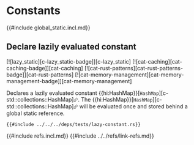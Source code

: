 # Constants

{{#include global_static.incl.md}}

## Declare lazily evaluated constant

[![lazy_static][c-lazy_static-badge]][c-lazy_static]  [![cat-caching][cat-caching-badge]][cat-caching]  [![cat-rust-patterns][cat-rust-patterns-badge]][cat-rust-patterns]  [![cat-memory-management][cat-memory-management-badge]][cat-memory-management]

Declares a lazily evaluated constant {{hi:HashMap}}[`HashMap`][c-std::collections::HashMap]⮳. The {{hi:HashMap}}[`HashMap`][c-std::collections::HashMap]⮳ will be evaluated once and stored behind a global static reference.

```rust,editable
{{#include ../../../deps/tests/lazy-constant.rs}}
```

{{#include refs.incl.md}}
{{#include ../../refs/link-refs.md}}
